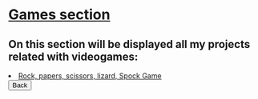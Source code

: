 <h1><ins><b>Games section</b></ins></h1>

<h2>On this section will be displayed all my projects related with videogames:</h2>

<li><a href="https://fransirvent1994.github.io/Games/Game-LizSpock/LizSpockGame">Rock, papers, scissors, lizard, Spock Game</a></li>


<div class="back">
    <a href="https://fransirvent1994.github.io/"><button onclick="back('Back')">Back</button></a>
</div>
